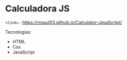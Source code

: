 
# Calculadora JS

`<link>` : <https://msaul03.github.io/Calculator-JavaScript/>

Tecnologías:
- HTML
- Css
- JavaScript
